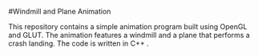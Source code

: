 #Windmill and Plane Animation

This repository contains a simple animation program built using OpenGL and GLUT. The animation features a windmill and a plane that performs a crash landing. The code is written in C++ .
